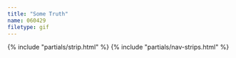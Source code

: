 ```yaml
---
title: "Some Truth"
name: 060429
filetype: gif
---
```


{% include "partials/strip.html" %}
{% include "partials/nav-strips.html" %}